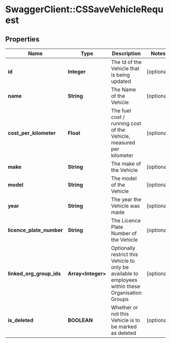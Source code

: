 # SwaggerClient::CSSaveVehicleRequest

## Properties
Name | Type | Description | Notes
------------ | ------------- | ------------- | -------------
**id** | **Integer** | The Id of the Vehicle that is being updated | [optional] 
**name** | **String** | The Name of the Vehicle | [optional] 
**cost_per_kilometer** | **Float** | The fuel cost / running cost of the Vehicle, measured per kilometer | [optional] 
**make** | **String** | The make of the Vehicle | [optional] 
**model** | **String** | The model of the Vehicle | [optional] 
**year** | **String** | The year the Vehicle was made | [optional] 
**licence_plate_number** | **String** | The Licence Plate Number of the Vehicle | [optional] 
**linked_org_group_ids** | **Array&lt;Integer&gt;** | Optionally restrict this Vehicle to only be available to employees within these Organisation Groups | [optional] 
**is_deleted** | **BOOLEAN** | Whether or not this Vehicle is to be marked as deleted | [optional] 


